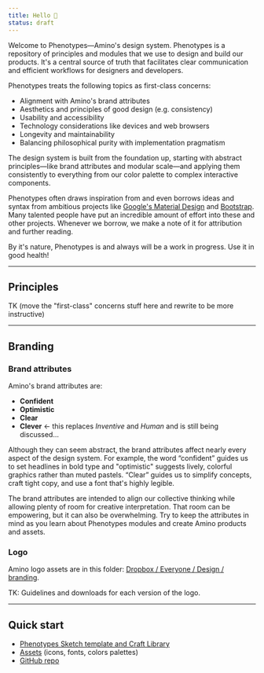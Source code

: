 ```yaml
---
title: Hello 👋
status: draft
---
```


Welcome to Phenotypes—Amino's design system. Phenotypes is a repository of principles and modules that we use to design and build our products. It's a central source of truth that facilitates clear communication and efficient workflows for designers and developers.

Phenotypes treats the following topics as first-class concerns:

* Alignment with Amino's brand attributes
* Aesthetics and principles of good design (e.g. consistency)
* Usability and accessibility
* Technology considerations like devices and web browsers
* Longevity and maintainability
* Balancing philosophical purity with implementation pragmatism

The design system is built from the foundation up, starting with abstract principles—like brand attributes and modular scale—and applying them consistently to everything from our color palette to complex interactive components. 

Phenotypes often draws inspiration from and even borrows ideas and syntax from ambitious projects like [Google's Material Design](https://material.io/guidelines/) and [Bootstrap](https://v4-alpha.getbootstrap.com/getting-started/introduction/). Many talented people have put an incredible amount of effort into these and other projects. Whenever we borrow, we make a note of it for attribution and further reading.

By it's nature, Phenotypes is and always will be a work in progress. Use it in good health!

---

## Principles

TK (move the "first-class" concerns stuff here and rewrite to be more instructive)

---

## Branding

### Brand attributes

Amino's brand attributes are:

* **Confident**
* **Optimistic**
* **Clear**
* **Clever**  ← this replaces *Inventive* and *Human* and is still being discussed...

Although they can seem abstract, the brand attributes affect nearly every aspect of the design system. For example, the word “confident” guides us to set headlines in bold type and "optimistic" suggests lively, colorful graphics rather than muted pastels. “Clear” guides us to simplify concepts, craft tight copy, and use a font that's highly legible.

The brand attributes are intended to align our collective thinking while allowing plenty of room for creative interpretation. That room can be empowering, but it can also be overwhelming. Try to keep the attributes in mind as you learn about Phenotypes modules and create Amino products and assets.

### Logo

Amino logo assets are in this folder: [Dropbox / Everyone / Design / branding](https://www.dropbox.com/sh/mr8u8jp1ul187jo/AAAgtIq0OLq3_Bh8idT2w2osa?dl=0). 

TK: Guidelines and downloads for each version of the logo.

---

## Quick start

* [Phenotypes Sketch template and Craft Library](https://www.dropbox.com/sh/5ax1ihpnkezixu1/AAAAkGffs9vjeuf16yU_m8nva?dl=0)
* [Assets](https://www.dropbox.com/sh/y7868ecf5jwbc0s/AABHlbgbeB0ICIF9ptmtxRs1a?dl=0) (icons, fonts, colors palettes)
* [GitHub repo](https://github.com/parelabs/phenotypes)
